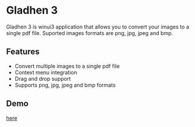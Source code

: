 # Gladhen 3
Gladhen 3 is winui3 application that allows you to convert your images to a single pdf file. Suported images formats are png, jpg, jpeg and bmp.

## Features
- Convert multiple images to a single pdf file
- Context menu integration
- Drag and drop support
- Supports png, jpg, jpeg and bmp formats

## Demo
[here](https://vimeo.com/1100946157)
